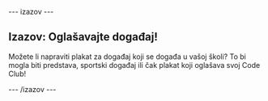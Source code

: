 \--- izazov \---

## Izazov: Oglašavajte događaj!

Možete li napraviti plakat za događaj koji se događa u vašoj školi? To bi mogla biti predstava, sportski događaj ili čak plakat koji oglašava svoj Code Club!

\--- /izazov \---